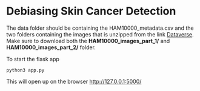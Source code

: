 # Debiasing Skin Cancer Detection

The data folder should be containing the HAM10000_metadata.csv and the two folders containing the images that is unzipped from the link [Dataverse](https://dataverse.harvard.edu/dataset.xhtml?persistentId=doi:10.7910/DVN/DBW86T). Make sure to download both the **HAM10000_images_part_1/** and **HAM10000_images_part_2/** folder.

To start the flask app 
```
python3 app.py
```
This will open up on the browser http://127.0.0.1:5000/